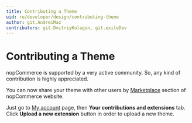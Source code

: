 ```yaml
---
title: Contributing a Theme
uid: ru/developer/design/contributing-theme
author: git.AndreiMaz
contributors: git.DmitriyKulagin, git.exileDev
---
```


# Contributing a Theme

nopCommerce is supported by a very active community. So, any kind of contribution is highly appreciated.

You can now share your theme with other users by [Marketplace](https://www.nopcommerce.com/marketplace) section of nopCommerce website.

Just go to [My account](https://www.nopcommerce.com/customer/info) page, then **Your contributions and extensions** tab. Click **Upload a new extension** button in order to upload a new theme.
